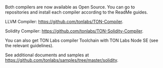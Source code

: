 Both compilers are now available as Open Source. You can go to repositories and install each compiler according to the ReadMe guides.

LLVM Compiler: https://github.com/tonlabs/TON-Compiler.

Solidity Compiler: https://github.com/tonlabs/TON-Solidity-Compiler.

You can also get TON Labs compiler Toolchain with TON Labs Node SE (see the relevant guidelines).

See additional documents and samples at https://github.com/tonlabs/samples/tree/master/solidity. 
